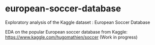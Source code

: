# european-soccer-database
Exploratory analysis of the Kaggle dataset : European Soccer Database

EDA on the popular European soccer database from Kaggle: https://www.kaggle.com/hugomathien/soccer (Work in progress)

